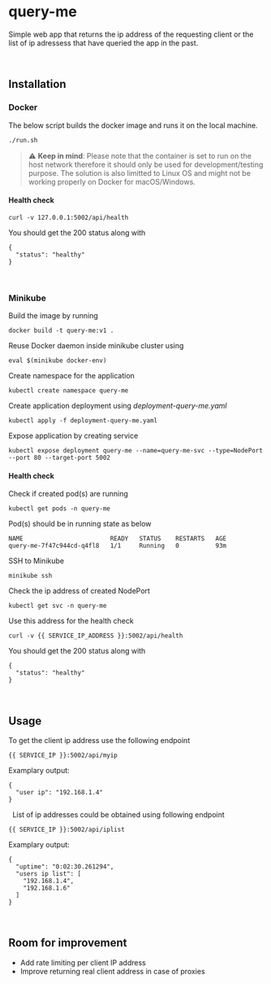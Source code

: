# query-me
Simple web app that returns the ip address of the requesting client or the list of ip adressess that have queried the app in the past.

&nbsp;
## Installation
### Docker 

The below script builds the docker image and runs it on the local machine.
``` sh
./run.sh
```

> :warning: **Keep in mind**: Please note that the container is set to run on the host network therefore it should only be used for development/testing purpose. The solution is also limitted to Linux OS and might not be working properly on Docker for macOS/Windows.

#### Health check
```console
curl -v 127.0.0.1:5002/api/health
```
You should get the 200 status along with
```console
{
  "status": "healthy"
}
```

&nbsp;
### Minikube

Build the image by running
```console
docker build -t query-me:v1 .
```

Reuse Docker daemon inside minikube cluster using
```console
eval $(minikube docker-env)
```

Create namespace for the application
```console
kubectl create namespace query-me
```


Create application deployment using <i>deployment-query-me.yaml</i>
```console
kubectl apply -f deployment-query-me.yaml
```

Expose application by creating service
```console
kubectl expose deployment query-me --name=query-me-svc --type=NodePort --port 80 --target-port 5002
```

#### Health check

Check if created pod(s) are running
```console
kubectl get pods -n query-me
```

Pod(s) should be in running state as below
```
NAME                        READY   STATUS    RESTARTS   AGE
query-me-7f47c944cd-q4fl8   1/1     Running   0          93m
```

SSH to Minikube
```console
minikube ssh
```

Check the ip address of created NodePort
```console
kubectl get svc -n query-me
```

Use this address for the health check
```console
curl -v {{ SERVICE_IP_ADDRESS }}:5002/api/health
```

You should get the 200 status along with
```console
{
  "status": "healthy"
}
```

&nbsp;
## Usage

To get the client ip address use the following endpoint
```console
{{ SERVICE_IP }}:5002/api/myip
```

Examplary output:
```
{
  "user ip": "192.168.1.4"
}
```
&nbsp;
List of ip addresses could be obtained using following endpoint
```console
{{ SERVICE_IP }}:5002/api/iplist
```
Examplary output:
```
{
  "uptime": "0:02:30.261294",
  "users ip list": [
    "192.168.1.4",
    "192.168.1.6"
  ]
}
```
&nbsp;
## Room for improvement
- Add rate limiting per client IP address
- Improve returning real client address in case of proxies








